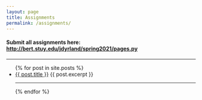 ```yaml
---
layout: page
title: Assignments
permalink: /assignments/
---
```


#### Submit all assignments here: <http://bert.stuy.edu/jdyrland/spring2021/pages.py>
<hr>

<ul>
  {% for post in site.posts %}
    <li>
        <a class="assignment_link" href="{{ site.url }}{{ site.baseurl }}{{ post.url }}">{{ post.title }}</a>
          {{ post.excerpt }}
      <hr>
    </li>
  {% endfor %}
</ul>
